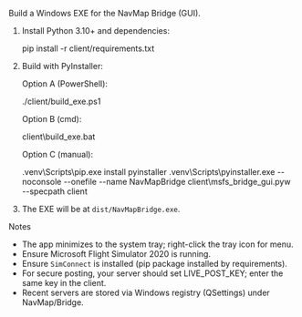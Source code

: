 Build a Windows EXE for the NavMap Bridge (GUI).

1) Install Python 3.10+ and dependencies:

   pip install -r client/requirements.txt

2) Build with PyInstaller:

   Option A (PowerShell):

     ./client/build_exe.ps1

   Option B (cmd):

     client\build_exe.bat

   Option C (manual):

     .venv\Scripts\pip.exe install pyinstaller
     .venv\Scripts\pyinstaller.exe --noconsole --onefile --name NavMapBridge client\msfs_bridge_gui.pyw --specpath client

3) The EXE will be at `dist/NavMapBridge.exe`.

Notes
- The app minimizes to the system tray; right-click the tray icon for menu.
- Ensure Microsoft Flight Simulator 2020 is running.
- Ensure `SimConnect` is installed (pip package installed by requirements).
- For secure posting, your server should set LIVE_POST_KEY; enter the same key in the client.
 - Recent servers are stored via Windows registry (QSettings) under NavMap/Bridge.
